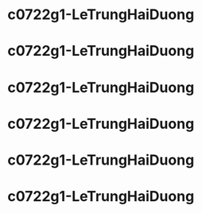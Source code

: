 # c0722g1-LeTrungHaiDuong
# c0722g1-LeTrungHaiDuong
# c0722g1-LeTrungHaiDuong
# c0722g1-LeTrungHaiDuong
# c0722g1-LeTrungHaiDuong
# c0722g1-LeTrungHaiDuong
